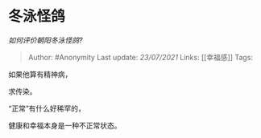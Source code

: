 # 冬泳怪鸽
*如何评价朝阳冬泳怪鸽?*

> Author: #Anonymity
Last update: *23/07/2021* 
Links: [[幸福感]]
Tags:  

 
如果他算有精神病，

求传染。

  


“正常”有什么好稀罕的，

健康和幸福本身是一种不正常状态。




